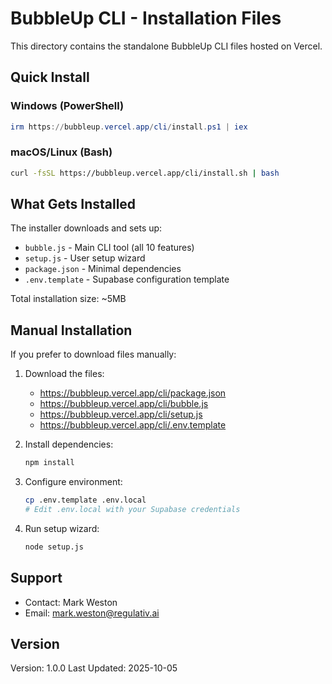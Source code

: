 # BubbleUp CLI - Installation Files

This directory contains the standalone BubbleUp CLI files hosted on Vercel.

## Quick Install

### Windows (PowerShell)
```powershell
irm https://bubbleup.vercel.app/cli/install.ps1 | iex
```

### macOS/Linux (Bash)
```bash
curl -fsSL https://bubbleup.vercel.app/cli/install.sh | bash
```

## What Gets Installed

The installer downloads and sets up:
- `bubble.js` - Main CLI tool (all 10 features)
- `setup.js` - User setup wizard
- `package.json` - Minimal dependencies
- `.env.template` - Supabase configuration template

Total installation size: ~5MB

## Manual Installation

If you prefer to download files manually:

1. Download the files:
   - https://bubbleup.vercel.app/cli/package.json
   - https://bubbleup.vercel.app/cli/bubble.js
   - https://bubbleup.vercel.app/cli/setup.js
   - https://bubbleup.vercel.app/cli/.env.template

2. Install dependencies:
   ```bash
   npm install
   ```

3. Configure environment:
   ```bash
   cp .env.template .env.local
   # Edit .env.local with your Supabase credentials
   ```

4. Run setup wizard:
   ```bash
   node setup.js
   ```

## Support

- Contact: Mark Weston
- Email: mark.weston@regulativ.ai

## Version

Version: 1.0.0
Last Updated: 2025-10-05
